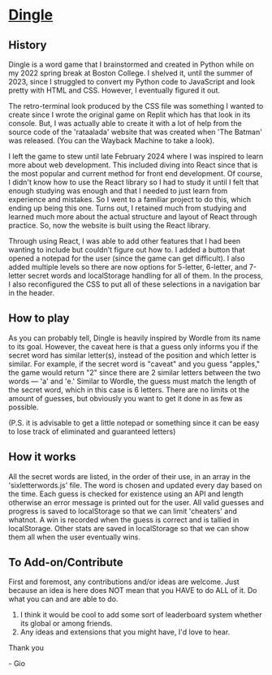 # [Dingle](https://dingle.glitch.me)
## History
Dingle is a word game that I brainstormed and created in Python while on my 2022 spring break at Boston College.
I shelved it, until the summer of 2023, since I struggled to convert my Python code to JavaScript and look pretty with HTML and CSS.
However, I eventually figured it out.

The retro-terminal look produced by the CSS file was something I wanted to create since I wrote the original game on Replit which has that look in its console.
But, I was actually able to create it with a lot of help from the source code of the 'rataalada' website that was created when 'The Batman' was released. (You can the Wayback Machine to take a look).

I left the game to stew until late February 2024 where I was inspired to learn more about web development. This included diving into React since that is the most popular and current method for front end development. Of course, I didn't know how to use the React library so I had to study it until I felt that enough studying was enough and that I needed to just learn from experience and mistakes. So I went to a familiar project to do this, which ending up being this one. Turns out, I retained much from studying and learned much more about the actual structure and layout of React through practice. So, now the website is built using the React library.

Through using React, I was able to add other features that I had been wanting to include but couldn't figure out how to. I added a button that opened a notepad for the user (since the game can get difficult). I also added multiple levels so there are now options for 5-letter, 6-letter, and 7-letter secret words and localStorage handling for all of them. In the process, I also reconfigured the CSS to put all of these selections in a navigation bar in the header.

## How to play
As you can probably tell, Dingle is heavily inspired by Wordle from its name to its goal.
However, the caveat here is that a guess only informs you if the secret word has similar letter(s), instead of the position and which letter is similar.
For example, if the secret word is "caveat" and you guess "apples," the game would return "2" since there are 2 similar letters between the two words — 'a' and 'e.'
Similar to Wordle, the guess must match the length of the secret word, which in this case is 6 letters.
There are no limits ot the amount of guesses, but obviously you want to get it done in as few as possible.

(P.S. it is advisable to get a little notepad or something since it can be easy to lose track of eliminated and guaranteed letters)

## How it works
All the secret words are listed, in the order of their use, in an array in the 'sixletterwords.js' file.
The word is chosen and updated every day based on the time.
Each guess is checked for existence using an API and length otherwise an error message is printed out for the user.
All valid guesses and progress is saved to localStorage so that we can limit 'cheaters' and whatnot.
A win is recorded when the guess is correct and is tallied in localStorage.
Other stats are saved in localStorage so that we can show them all when the user eventually wins.

## To Add-on/Contribute
First and foremost, any contributions and/or ideas are welcome.
Just because an idea is here does NOT mean that you HAVE to do ALL of it.
Do what you can and are able to do.

1) I think it would be cool to add some sort of leaderboard system whether its global or among friends.
2) Any ideas and extensions that you might have, I'd love to hear.


Thank you

\- Gio
#
